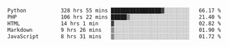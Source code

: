 <!--START_SECTION:waka-->

```txt
Python           328 hrs 55 mins ████████████████▓░░░░░░░░   66.17 %
PHP              106 hrs 22 mins █████▒░░░░░░░░░░░░░░░░░░░   21.40 %
HTML             14 hrs 1 min    ▓░░░░░░░░░░░░░░░░░░░░░░░░   02.82 %
Markdown         9 hrs 26 mins   ▒░░░░░░░░░░░░░░░░░░░░░░░░   01.90 %
JavaScript       8 hrs 31 mins   ▒░░░░░░░░░░░░░░░░░░░░░░░░   01.72 %
```

<!--END_SECTION:waka-->
